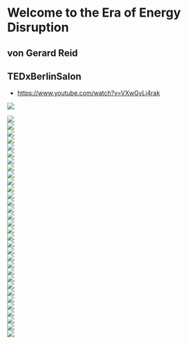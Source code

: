 # Welcome to the Era of Energy Disruption

## von Gerard Reid

## TEDxBerlinSalon

- https://www.youtube.com/watch?v=VXwGvLj4rak

![](./_bilder/GreenEnergy_101.jpg) <div style="page-break-after: always;"></div>
![](./_bilder/GreenEnergy_102.jpg) <div style="page-break-after: always;"></div>
![](./_bilder/GreenEnergy_103.jpg) <div style="page-break-after: always;"></div>
![](./_bilder/GreenEnergy_104.jpg) <div style="page-break-after: always;"></div>
![](./_bilder/GreenEnergy_105.jpg) <div style="page-break-after: always;"></div>
![](./_bilder/GreenEnergy_106.jpg) <div style="page-break-after: always;"></div>
![](./_bilder/GreenEnergy_107.jpg) <div style="page-break-after: always;"></div>
![](./_bilder/GreenEnergy_108.jpg) <div style="page-break-after: always;"></div>
![](./_bilder/GreenEnergy_109.jpg) <div style="page-break-after: always;"></div>
![](./_bilder/GreenEnergy_110.jpg) <div style="page-break-after: always;"></div>
![](./_bilder/GreenEnergy_111.jpg) <div style="page-break-after: always;"></div>
![](./_bilder/GreenEnergy_112.jpg) <div style="page-break-after: always;"></div>
![](./_bilder/GreenEnergy_113.jpg) <div style="page-break-after: always;"></div>
![](./_bilder/GreenEnergy_114.jpg) <div style="page-break-after: always;"></div>
![](./_bilder/GreenEnergy_115.jpg) <div style="page-break-after: always;"></div>
![](./_bilder/GreenEnergy_116.jpg) <div style="page-break-after: always;"></div>
![](./_bilder/GreenEnergy_117.jpg) <div style="page-break-after: always;"></div>
![](./_bilder/GreenEnergy_118.jpg) <div style="page-break-after: always;"></div>
![](./_bilder/GreenEnergy_119.jpg) <div style="page-break-after: always;"></div>
![](./_bilder/GreenEnergy_120.jpg) <div style="page-break-after: always;"></div>
![](./_bilder/GreenEnergy_121.jpg) <div style="page-break-after: always;"></div>
![](./_bilder/GreenEnergy_122.jpg) <div style="page-break-after: always;"></div>
![](./_bilder/GreenEnergy_123.jpg) <div style="page-break-after: always;"></div>
![](./_bilder/GreenEnergy_124.jpg) <div style="page-break-after: always;"></div>
![](./_bilder/GreenEnergy_125.jpg) <div style="page-break-after: always;"></div>
![](./_bilder/GreenEnergy_126.jpg) <div style="page-break-after: always;"></div>
![](./_bilder/GreenEnergy_127.jpg) <div style="page-break-after: always;"></div>
![](./_bilder/GreenEnergy_128.jpg) <div style="page-break-after: always;"></div>
![](./_bilder/GreenEnergy_129.jpg) <div style="page-break-after: always;"></div>
![](./_bilder/GreenEnergy_130.jpg) <div style="page-break-after: always;"></div>
![](./_bilder/GreenEnergy_131.jpg) <div style="page-break-after: always;"></div>
![](./_bilder/GreenEnergy_132.jpg) <div style="page-break-after: always;"></div>
![](./_bilder/GreenEnergy_133.jpg) <div style="page-break-after: always;"></div>
